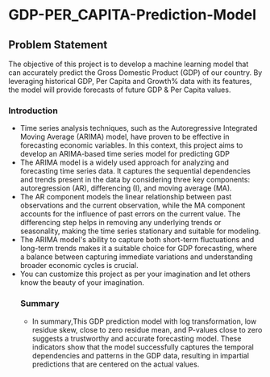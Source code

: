 # **GDP-PER_CAPITA-Prediction-Model**
<h2>Problem Statement</h2>
<p>The objective of this project is to develop a machine learning model that can accurately predict the Gross Domestic Product (GDP) of our country. By leveraging historical GDP, Per Capita and Growth% data with its features, the model will provide forecasts of future GDP & Per Capita values.</p>
<h3>Introduction</h3>
<ul>
<li>Time series analysis techniques, such as the Autoregressive Integrated Moving Average (ARIMA) model, have proven to be effective in forecasting economic variables. In this context, this project aims to develop an ARIMA-based time series model for predicting GDP</li>
  <li>The ARIMA model is a widely used approach for analyzing and forecasting time series data. It captures the sequential dependencies and trends present in the data by considering three key components: autoregression (AR), differencing (I), and moving average (MA).</li>
  <li>The AR component models the linear relationship between past observations and the current observation, while the MA component accounts for the influence of past errors on the current value. The differencing step helps in removing any underlying trends or seasonality, making the time series stationary and suitable for modeling.</li> 
<li>The ARIMA model's ability to capture both short-term fluctuations and long-term trends makes it a suitable choice for GDP forecasting, where a balance between capturing immediate variations and understanding broader economic cycles is crucial.</li>
<li>You can customize this project as per your imagination and let others know the beauty of your imagination.</li>
  <h3>Summary</h3>
  <ul>
    <li>In summary,This GDP prediction model with log transformation, low residue skew, close to zero residue mean, and P-values close to zero suggests a trustworthy and accurate forecasting model. These indicators show that the model successfully captures the temporal dependencies and patterns in the GDP data, resulting in impartial predictions that are centered on the actual values. </li>
  </ul>
</ul>
